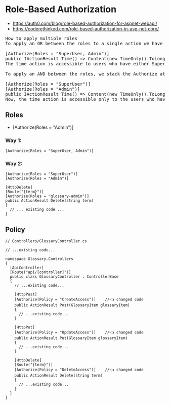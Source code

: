 # Role-Based Authorization
+ https://auth0.com/blog/role-based-authorization-for-aspnet-webapi/
+ https://coderethinked.com/role-based-authorization-in-asp-net-core/
<pre>
How to apply multiple roles
To apply an OR between the roles to a single action we have to separate the roles by a comma

[Authorize(Roles = "SuperUser, Admin")]
public IActionResult Time() => Content(new TimeOnly().ToLongTimeString());
The time action is accessible to users who have either SuperUser or Admin roles

To apply an AND between the roles, we stack the Authorize attribute on the action/controller.

[Authorize(Roles = "SuperUser")]
[Authorize(Roles = "Admin")]
public IActionResult Time() => Content(new TimeOnly().ToLongTimeString());
Now, the time action is accessible only to the users who have both SuperUser and Admin as their roles.
</pre>

## Roles
+ [Authorize(Roles = "Admin")]

### Way 1:
```
[Authorize(Roles = "SuperUser, Admin")]
```

### Way 2:
```
[Authorize(Roles = "SuperUser")]
[Authorize(Roles = "Admin")]
```
```
[HttpDelete]
[Route("{term}")]
[Authorize(Roles = "glossary-admin")]
public ActionResult Delete(string term)
{
  // ... existing code ...
}
```

## Policy
```
// Controllers/GlossaryController.cs

// ...existing code...

namespace Glossary.Controllers
{
  [ApiController]
  [Route("api/[controller]")]
  public class GlossaryController : ControllerBase
  {
    // ...existing code...

    [HttpPost]
    [Authorize(Policy = "CreateAccess")]    //👈 changed code
    public ActionResult Post(GlossaryItem glossaryItem)
    {
      // ...existing code...
    }

    [HttpPut]
    [Authorize(Policy = "UpdateAccess")]    //👈 changed code
    public ActionResult Put(GlossaryItem glossaryItem)
    {
      // ...existing code...
    }

    [HttpDelete]
    [Route("{term}")]
    [Authorize(Policy = "DeleteAccess")]    //👈 changed code
    public ActionResult Delete(string term)
    {
      // ...existing code...
    }
  }
}
```
